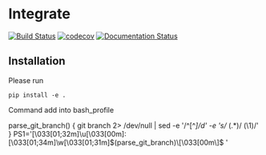 # Integrate
[![Build Status](https://travis-ci.org/yang15/integrate.svg?branch=master)](https://travis-ci.org/yang15/integrate)
[![codecov](https://codecov.io/gh/yang15/integrate/branch/master/graph/badge.svg)](https://codecov.io/gh/yang15/integrate)
[![Documentation Status](https://readthedocs.org/projects/integrate-jy/badge/?version=latest)](http://integrate-jy.readthedocs.io/en/latest/?badge=latest) 
## Installation
Please run

    pip install -e .

Command add into bash_profile

parse_git_branch() {
    git branch 2> /dev/null | sed -e '/^[^*]/d' -e 's/* \(.*\)/ (\1)/'
}
PS1='\[\033[01;32m\]\u\[\033[00m\]:\[\033[01;34m\]\w\[\033[01;31m\]$(parse_git_branch)\[\033[00m\]$ '
